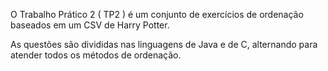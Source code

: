 O Trabalho Prático 2 ( TP2 ) é um conjunto de exercícios de ordenação baseados em um CSV de Harry Potter.

As questões são divididas nas linguagens de Java e de C, alternando para atender todos os métodos de ordenação.
